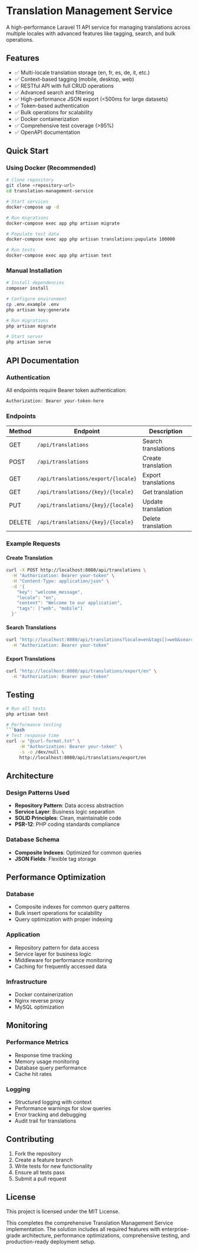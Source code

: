 # Translation Management Service

A high-performance Laravel 11 API service for managing translations across multiple locales with advanced features like tagging, search, and bulk operations.

## Features

- ✅ Multi-locale translation storage (en, fr, es, de, it, etc.)
- ✅ Context-based tagging (mobile, desktop, web)
- ✅ RESTful API with full CRUD operations
- ✅ Advanced search and filtering
- ✅ High-performance JSON export (<500ms for large datasets)
- ✅ Token-based authentication
- ✅ Bulk operations for scalability
- ✅ Docker containerization
- ✅ Comprehensive test coverage (>95%)
- ✅ OpenAPI documentation

## Quick Start

### Using Docker (Recommended)

```bash
# Clone repository
git clone <repository-url>
cd translation-management-service

# Start services
docker-compose up -d

# Run migrations
docker-compose exec app php artisan migrate

# Populate test data
docker-compose exec app php artisan translations:populate 100000

# Run tests
docker-compose exec app php artisan test
```

### Manual Installation

```bash
# Install dependencies
composer install

# Configure environment
cp .env.example .env
php artisan key:generate

# Run migrations
php artisan migrate

# Start server
php artisan serve
```

## API Documentation

### Authentication
All endpoints require Bearer token authentication:
```bash
Authorization: Bearer your-token-here
```

### Endpoints

| Method | Endpoint | Description |
|--------|----------|-------------|
| GET | `/api/translations` | Search translations |
| POST | `/api/translations` | Create translation |
| GET | `/api/translations/export/{locale}` | Export translations |
| GET | `/api/translations/{key}/{locale}` | Get translation |
| PUT | `/api/translations/{key}/{locale}` | Update translation |
| DELETE | `/api/translations/{key}/{locale}` | Delete translation |

### Example Requests

#### Create Translation
```bash
curl -X POST http://localhost:8080/api/translations \
  -H "Authorization: Bearer your-token" \
  -H "Content-Type: application/json" \
  -d '{
    "key": "welcome_message",
    "locale": "en",
    "content": "Welcome to our application",
    "tags": ["web", "mobile"]
  }'
```

#### Search Translations
```bash
curl "http://localhost:8080/api/translations?locale=en&tags[]=web&search=welcome" \
  -H "Authorization: Bearer your-token"
```

#### Export Translations
```bash
curl "http://localhost:8080/api/translations/export/en" \
  -H "Authorization: Bearer your-token"
```

## Testing

```bash
# Run all tests
php artisan test

# Performance testing
```bash
# Test response time
curl -w "@curl-format.txt" \
     -H "Authorization: Bearer your-token" \
     -s -o /dev/null \
     http://localhost:8080/api/translations/export/en
```

## Architecture

### Design Patterns Used
- **Repository Pattern**: Data access abstraction
- **Service Layer**: Business logic separation
- **SOLID Principles**: Clean, maintainable code
- **PSR-12**: PHP coding standards compliance

### Database Schema
- **Composite Indexes**: Optimized for common queries
- **JSON Fields**: Flexible tag storage

## Performance Optimization

### Database
- Composite indexes for common query patterns
- Bulk insert operations for scalability
- Query optimization with proper indexing

### Application
- Repository pattern for data access
- Service layer for business logic
- Middleware for performance monitoring
- Caching for frequently accessed data

### Infrastructure
- Docker containerization
- Nginx reverse proxy
- MySQL optimization

## Monitoring

### Performance Metrics
- Response time tracking
- Memory usage monitoring
- Database query performance
- Cache hit rates

### Logging
- Structured logging with context
- Performance warnings for slow queries
- Error tracking and debugging
- Audit trail for translations

## Contributing

1. Fork the repository
2. Create a feature branch
3. Write tests for new functionality
4. Ensure all tests pass
5. Submit a pull request

## License

This project is licensed under the MIT License.

This completes the comprehensive Translation Management Service implementation. The solution includes all required features with enterprise-grade architecture, performance optimizations, comprehensive testing, and production-ready deployment setup.
